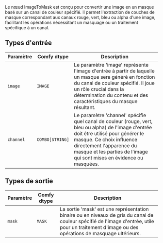 
Le nœud ImageToMask est conçu pour convertir une image en un masque basé sur un canal de couleur spécifié. Il permet l'extraction de couches de masque correspondant aux canaux rouge, vert, bleu ou alpha d'une image, facilitant les opérations nécessitant un masquage ou un traitement spécifique à un canal.
## Types d'entrée

| Paramètre   | Comfy dtype | Description                                                                                                          |
|-------------|-------------|----------------------------------------------------------------------------------------------------------------------|
| `image`     | `IMAGE`     | Le paramètre 'image' représente l'image d'entrée à partir de laquelle un masque sera généré en fonction du canal de couleur spécifié. Il joue un rôle crucial dans la détermination du contenu et des caractéristiques du masque résultant. |
| `channel`   | `COMBO[STRING]` | Le paramètre 'channel' spécifie quel canal de couleur (rouge, vert, bleu ou alpha) de l'image d'entrée doit être utilisé pour générer le masque. Ce choix influence directement l'apparence du masque et les parties de l'image qui sont mises en évidence ou masquées. |

## Types de sortie

| Paramètre | Comfy dtype | Description |
|-----------|-------------|-------------|
| `mask`    | `MASK`      | La sortie 'mask' est une représentation binaire ou en niveaux de gris du canal de couleur spécifié de l'image d'entrée, utile pour un traitement d'image ou des opérations de masquage ultérieurs. |